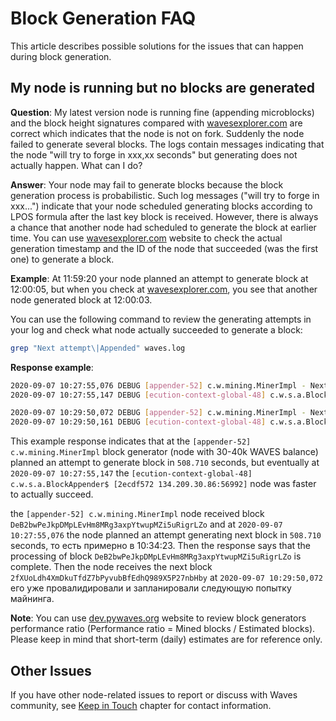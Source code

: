 # Block Generation FAQ

This article describes possible solutions for the issues that can happen during block generation.

## My node is running but no blocks are generated

**Question**: My latest version node is running fine (appending microblocks) and the block height signatures compared with [wavesexplorer.com](https://wavesexplorer.com/) are correct which indicates that the node is not on fork. Suddenly the node failed to generate several blocks. The logs contain messages indicating that the node "will try to forge in xxx,xx seconds" but generating does not actually happen. What can I do?

**Answer**: Your node may fail to generate blocks because the block generation process is probabilistic. Such log messages ("will try to forge in xxx...") indicate that your node scheduled generating blocks according to LPOS formula after the last key block is received. However, there is always a chance that another node had scheduled to generate the block at earlier time. You can use [wavesexplorer.com](https://wavesexplorer.com/) website to check the actual generation timestamp and the ID of the node that succeeded (was the first one) to generate a block.

**Example**: At 11:59:20 your node planned an attempt to generate block at 12:00:05, but when you check at [wavesexplorer.com](https://wavesexplorer.com/), you see that another node generated block at 12:00:03.

You can use the following command to review the generating attempts in your log and check what node actually succeeded to generate a block:

```bash
grep "Next attempt\|Appended" waves.log
```

**Response example**:

```bash
2020-09-07 10:27:55,076 DEBUG [appender-52] c.w.mining.MinerImpl - Next attempt for acc=<redacted> in 508.710 seconds
2020-09-07 10:27:55,147 DEBUG [ecution-context-global-48] c.w.s.a.BlockAppender$ - [2ecdf572 134.209.30.86:56992] Appended Block(DeB2bwPeJkpDMpLEvHm8MRg3axpYtwupMZi5uRigrLZo,CPX3P6rvYttUhUFtM2MTHdJ4AALFyfdfDey5oH9CGJXP,3PJEPHsDNtfDRxxaja8wEp3mCXp5kpLYsLS,1599474474614,[])

2020-09-07 10:29:50,072 DEBUG [appender-52] c.w.mining.MinerImpl - Next attempt for acc=<redacted> in 457.722 seconds
2020-09-07 10:29:50,161 DEBUG [ecution-context-global-48] c.w.s.a.BlockAppender$ - [7895562c 173.249.1.184:60940] Appended Block(2fXUoLdh4XmDkuTfdZ7bPyvubBfEdhQ989X5P27nbHby,8hs8fTy52sJyzJwxMb75A38JAxsEPjycMTyfCbbrW9XB,3PEFQiFMLm1gTVjPdfCErG8mTHRcH2ATaWa,1599474589929,[],600000000)
```

This example response indicates that at  the `[appender-52] c.w.mining.MinerImpl` block generator (node with 30-40k WAVES balance) planned an attempt to generate block in `508.710` seconds, but eventually at `2020-09-07 10:27:55,147` the `[ecution-context-global-48] c.w.s.a.BlockAppender$ [2ecdf572 134.209.30.86:56992]` node was faster to actually succeed.

the `[appender-52] c.w.mining.MinerImpl` node received block `DeB2bwPeJkpDMpLEvHm8MRg3axpYtwupMZi5uRigrLZo` and at `2020-09-07 10:27:55,076` the node planned an attempt generating next block in `508.710` seconds, то есть примерно в 10:34:23. Then the response says that the processing of block `DeB2bwPeJkpDMpLEvHm8MRg3axpYtwupMZi5uRigrLZo` is complete. Then the node receives the next block `2fXUoLdh4XmDkuTfdZ7bPyvubBfEdhQ989X5P27nbHby` at `2020-09-07 10:29:50,072` его уже провалидировали и запланировали следующую попытку майнинга.


**Note**: You can use [dev.pywaves.org](https://dev.pywaves.org/) website to review block generators performance ratio (Performance ratio = Mined blocks / Estimated blocks). Please keep in mind that short-term (daily) estimates are for reference only.

## Other Issues

If you have other node-related issues to report or discuss with Waves community, see [Keep in Touch](/en/keep-in-touch/) chapter for contact information.

